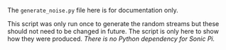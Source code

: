 The `generate_noise.py` file here is for documentation only.

This script was only run once to generate the random streams but these should
not need to be changed in future. The script is only here to show how they were
produced. *There is no Python dependency for Sonic Pi.*
